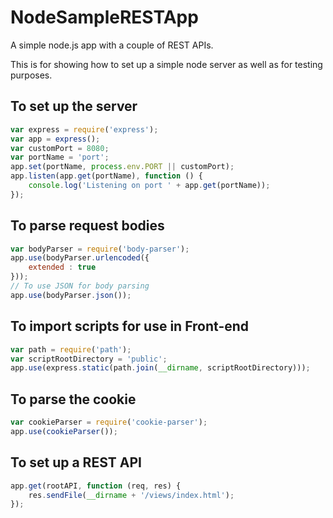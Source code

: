 # NodeSampleRESTApp
A simple node.js app with a couple of REST APIs.

This is for showing how to set up a simple node server as well as for testing purposes.

## To set up the server
```javascript
var express = require('express');
var app = express();
var customPort = 8080;
var portName = 'port';
app.set(portName, process.env.PORT || customPort);
app.listen(app.get(portName), function () {
    console.log('Listening on port ' + app.get(portName));
});
```

## To parse request bodies
```javascript
var bodyParser = require('body-parser');
app.use(bodyParser.urlencoded({
    extended : true
}));
// To use JSON for body parsing
app.use(bodyParser.json());
```

## To import scripts for use in Front-end
```javascript
var path = require('path');
var scriptRootDirectory = 'public';
app.use(express.static(path.join(__dirname, scriptRootDirectory)));
```

## To parse the cookie
```javascript
var cookieParser = require('cookie-parser');
app.use(cookieParser());
```

## To set up a REST API
```javascript
app.get(rootAPI, function (req, res) {
    res.sendFile(__dirname + '/views/index.html');
});
```
